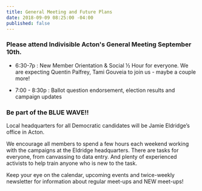 ```yaml
---
title: General Meeting and Future Plans
date: 2018-09-09 08:25:00 -04:00
published: false
---
```


### Please attend  Indivisible Acton's General Meeting September 10th.

* 6:30-7p : New Member Orientation & Social ½ Hour for everyone.  We are expecting Quentin Palfrey, Tami Gouveia to join us - maybe a couple more!

* 7:00 - 8:30p : Ballot question endorsement, election results and campaign updates

### Be part of the BLUE WAVE!!

Local headquarters for all Democratic candidates will be Jamie Eldridge’s office in Acton.

We encourage all members to spend a few hours each weekend working with the campaigns at the Eldridge headquarters. There are tasks for everyone, from canvassing to data entry. And plenty of experienced activists to help train anyone who is new to the task.

Keep your eye on the calendar, upcoming events and twice-weekly newsletter for information about regular meet-ups and NEW meet-ups!